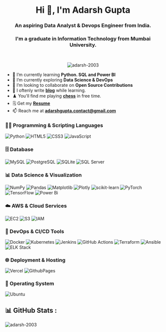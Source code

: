 <h1 align="center">Hi 👋, I'm Adarsh Gupta</h1>
<h3 align="center">An aspiring Data Analyst & Devops Engineer from India.</h3>
<h3 align="center">I'm a graduate in Information Technology from Mumbai University.</h3>
<br>

<p align="center">
  <img
    src="https://komarev.com/ghpvc/?username=adarsh-2003&label=Profile%20views&color=0e75b6&style=flat&color=000000"
    alt="adarsh-2003"
  />
</p>


- 🌱 I’m currently learning **Python. SQL and Power BI**
- 🔭 I’m currently exploring **Data Science & DevOps** 
- 👯 I’m looking to collaborate on **Open Source Contributions** 
- 💬 I oftenly write <a href="https://medium.com/@gupta-adarsh" target="_blank">**blog**</a> while learning.
- ♟️ You'll find me playing <a href="https://www.chess.com/member/gupta-adarsh" target="_blank">**chess**</a> in free time.
- 🗒️ Get my <a href="https://drive.google.com/file/d/1TxRCyGmcpRIlyfLz-kbwx0GC2stqhc0C/view?usp=sharing" target="_blank">**Resume**</a>
- 📫 Reach me at **adarshgupta.contact@gmail.com**


### 👨‍💻 Programming & Scripting Languages
![Python](https://img.shields.io/badge/python-3670A0?style=for-the-badge&logo=python&logoColor=ffdd54) ![HTML5](https://img.shields.io/badge/html5-%23E34F26.svg?style=for-the-badge&logo=html5&logoColor=white) ![CSS3](https://img.shields.io/badge/css3-%231572B6.svg?style=for-the-badge&logo=css3&logoColor=white) ![JavaScript](https://img.shields.io/badge/javascript-%23323330.svg?style=for-the-badge&logo=javascript&logoColor=%23F7DF1E)  

### 🗄️ Database
![MySQL](https://img.shields.io/badge/mysql-%2300000f.svg?style=for-the-badge&logo=mysql&logoColor=white) ![PostgreSQL](https://img.shields.io/badge/postgresql-316192?style=for-the-badge&logo=postgresql&logoColor=white)  ![SQLite](https://img.shields.io/badge/sqlite-003B57?style=for-the-badge&logo=sqlite&logoColor=white)  ![SQL Server](https://img.shields.io/badge/sql%20server-CC2927?style=for-the-badge&logo=microsoft-sql-server&logoColor=white)


### 📊 Data Science & Visualization
![NumPy](https://img.shields.io/badge/numpy-%23013243.svg?style=for-the-badge&logo=numpy&logoColor=white)  ![Pandas](https://img.shields.io/badge/pandas-%23150458.svg?style=for-the-badge&logo=pandas&logoColor=white)  ![Matplotlib](https://img.shields.io/badge/Matplotlib-%23ffffff.svg?style=for-the-badge&logo=Matplotlib&logoColor=black)  ![Plotly](https://img.shields.io/badge/Plotly-%233F4F75.svg?style=for-the-badge&logo=plotly&logoColor=white)  ![scikit-learn](https://img.shields.io/badge/scikit--learn-%23F7931E.svg?style=for-the-badge&logo=scikit-learn&logoColor=white)  ![PyTorch](https://img.shields.io/badge/PyTorch-%23EE4C2C.svg?style=for-the-badge&logo=PyTorch&logoColor=white) ![TensorFlow](https://img.shields.io/badge/TensorFlow-FF6F00?style=for-the-badge&logo=tensorflow&logoColor=white) ![Power Bi](https://img.shields.io/badge/power_bi-F2C811?style=for-the-badge&logo=powerbi&logoColor=black)

### ☁️ AWS & Cloud Services
![EC2](https://img.shields.io/badge/AWS_EC2-FF9900?style=for-the-badge&logo=amazon-aws&logoColor=white)  ![S3](https://img.shields.io/badge/AWS_S3-569A31?style=for-the-badge&logo=amazon-aws&logoColor=white)  ![IAM](https://img.shields.io/badge/AWS_IAM-232F3E?style=for-the-badge&logo=amazon-aws&logoColor=white)  

### 🐳 DevOps & CI/CD Tools
![Docker](https://img.shields.io/badge/docker-%230db7ed.svg?style=for-the-badge&logo=docker&logoColor=white)  ![Kubernetes](https://img.shields.io/badge/kubernetes-%23326ce5.svg?style=for-the-badge&logo=kubernetes&logoColor=white)  ![Jenkins](https://img.shields.io/badge/jenkins-%232C5263.svg?style=for-the-badge&logo=jenkins&logoColor=white)  ![GitHub Actions](https://img.shields.io/badge/github%20actions-%232671E5.svg?style=for-the-badge&logo=githubactions&logoColor=white)  ![Terraform](https://img.shields.io/badge/terraform-%235835CC.svg?style=for-the-badge&logo=terraform&logoColor=white)  ![Ansible](https://img.shields.io/badge/ansible-%231A1918.svg?style=for-the-badge&logo=ansible&logoColor=white)   ![ELK Stack](https://img.shields.io/badge/ELK_Stack-005571?style=for-the-badge&logo=elastic&logoColor=white)

### 🌐 Deployment & Hosting
![Vercel](https://img.shields.io/badge/vercel-%23000000.svg?style=for-the-badge&logo=vercel&logoColor=white)  ![GithubPages](https://img.shields.io/badge/github%20pages-121013?style=for-the-badge&logo=github&logoColor=white)

### 🐧 Operating System
![Ubuntu](https://img.shields.io/badge/ubuntu-E95420?style=for-the-badge&logo=ubuntu&logoColor=white)



## 📊 GitHub Stats :

<p>
  <img
    align="left"
    src="https://github-readme-stats.vercel.app/api/top-langs?username=adarsh-2003&show_icons=true&locale=en&layout=compact&theme=great-gatsby&hide_border=false"
    alt="adarsh-2003"
  />
</p>

<p>
  <img
    align="center"
    src="https://github-readme-streak-stats.herokuapp.com/?user=adarsh-2003&&theme=great-gatsby&hide_border=false"
    alt=""
  />
</p>

